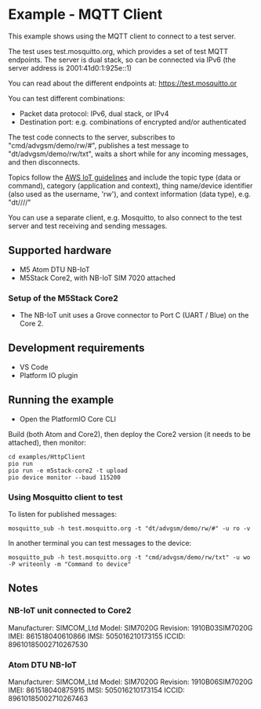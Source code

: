Example - MQTT Client
=====================

This example shows using the MQTT client to connect to a test server.

The test uses test.mosquitto.org, which provides a set of test MQTT endpoints. The server is dual
stack, so can be connected via IPv6 (the server address is 2001:41d0:1:925e::1)

You can read about the different endpoints at: https://test.mosquitto.or

You can test different combinations:

* Packet data protocol: IPv6, dual stack, or IPv4
* Destination port: e.g. combinations of encrypted and/or authenticated

The test code connects to the server, subscribes to "cmd/advgsm/demo/rw/#", publishes a test message to "dt/advgsm/demo/rw/txt", waits a short while for any incoming messages, and then disconnects.

Topics follow the [AWS IoT guidelines](https://docs.aws.amazon.com/whitepapers/latest/designing-mqtt-topics-aws-iot-core/designing-mqtt-topics-aws-iot-core.html) and include the topic type (data or command), category (application and context), thing name/device identifier (also used as the username, 'rw'), and context information (data type), e.g. "dt/<application>/<context>/<thing-name>/<dt-type>"  

You can use a separate client, e.g. Mosquitto, to also connect to the test server and
test receiving and sending messages.

Supported hardware
------------------

* M5 Atom DTU NB-IoT
* M5Stack Core2, with NB-IoT SIM 7020 attached

### Setup of the M5Stack Core2

* The NB-IoT unit uses a Grove connector to Port C (UART / Blue) on the Core 2.


Development requirements
------------------------

* VS Code
* Platform IO plugin


Running the example
-------------------

* Open the PlatformIO Core CLI

Build (both Atom and Core2), then deploy the Core2 version (it needs to be attached), then monitor:

```shell
cd examples/HttpClient
pio run
pio run -e m5stack-core2 -t upload
pio device monitor --baud 115200
```

### Using Mosquitto client to test

To listen for published messages:

```shell
mosquitto_sub -h test.mosquitto.org -t "dt/advgsm/demo/rw/#" -u ro -v
```

In another terminal you can test messages to the device:

```shell
mosquitto_pub -h test.mosquitto.org -t "cmd/advgsm/demo/rw/txt" -u wo -P writeonly -m "Command to device"
```


Notes
-----

### NB-IoT unit connected to Core2

Manufacturer: SIMCOM_Ltd
Model: SIM7020G
Revision: 1910B03SIM7020G
IMEI: 861518040610866
IMSI: 505016210173155
ICCID: 89610185002710267530

### Atom DTU NB-IoT

Manufacturer: SIMCOM_Ltd
Model: SIM7020G
Revision: 1910B06SIM7020G
IMEI: 861518040875915
IMSI: 505016210173154
ICCID: 89610185002710267463

